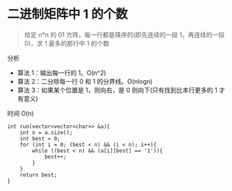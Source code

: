 # 二进制矩阵中 1 的个数

> 给定 n*n 的 01 方阵，每一行都是降序的(即先连续的一段 1，再连续的一段 0)，求 1 最多的那行中 1 的个数

分析

+ 算法 1：输出每一行的 1。O(n^2)
+ 算法 2：二分除每一行 0 和 1 的分界线。O(nlogn)
+ 算法 3：如果某个位置是 1，则向右，是 0 则向下(只有找到比本行更多的 1 才有意义)

时间 O(n)

```
int run(vector<vector<char>> &a){
    int n = a.size();
    int best = 0;
    for (int i = 0; (best < n) && (i < n); i++){
        while ((best < n) && (a[i][best] == '1')){
            best++;
        }
    }
    return best;
}
```

